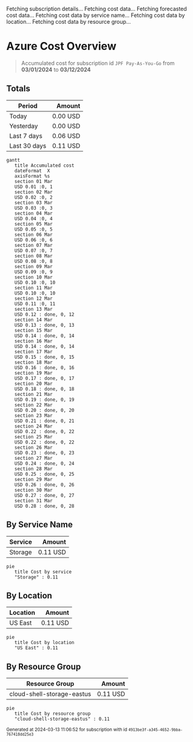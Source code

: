 Fetching subscription details...
Fetching cost data...
Fetching forecasted cost data...
Fetching cost data by service name...
Fetching cost data by location...
Fetching cost data by resource group...
# Azure Cost Overview

> Accumulated cost for subscription id `JPF Pay-As-You-Go` from **03/01/2024** to **03/12/2024**

## Totals

|Period|Amount|
|---|---:|
|Today|0.00 USD|
|Yesterday|0.00 USD|
|Last 7 days|0.06 USD|
|Last 30 days|0.11 USD|

```mermaid
gantt
   title Accumulated cost
   dateFormat  X
   axisFormat %s
   section 01 Mar
   USD 0.01 :0, 1
   section 02 Mar
   USD 0.02 :0, 2
   section 03 Mar
   USD 0.03 :0, 3
   section 04 Mar
   USD 0.04 :0, 4
   section 05 Mar
   USD 0.05 :0, 5
   section 06 Mar
   USD 0.06 :0, 6
   section 07 Mar
   USD 0.07 :0, 7
   section 08 Mar
   USD 0.08 :0, 8
   section 09 Mar
   USD 0.09 :0, 9
   section 10 Mar
   USD 0.10 :0, 10
   section 11 Mar
   USD 0.10 :0, 10
   section 12 Mar
   USD 0.11 :0, 11
   section 13 Mar
   USD 0.12 : done, 0, 12
   section 14 Mar
   USD 0.13 : done, 0, 13
   section 15 Mar
   USD 0.14 : done, 0, 14
   section 16 Mar
   USD 0.14 : done, 0, 14
   section 17 Mar
   USD 0.15 : done, 0, 15
   section 18 Mar
   USD 0.16 : done, 0, 16
   section 19 Mar
   USD 0.17 : done, 0, 17
   section 20 Mar
   USD 0.18 : done, 0, 18
   section 21 Mar
   USD 0.19 : done, 0, 19
   section 22 Mar
   USD 0.20 : done, 0, 20
   section 23 Mar
   USD 0.21 : done, 0, 21
   section 24 Mar
   USD 0.22 : done, 0, 22
   section 25 Mar
   USD 0.22 : done, 0, 22
   section 26 Mar
   USD 0.23 : done, 0, 23
   section 27 Mar
   USD 0.24 : done, 0, 24
   section 28 Mar
   USD 0.25 : done, 0, 25
   section 29 Mar
   USD 0.26 : done, 0, 26
   section 30 Mar
   USD 0.27 : done, 0, 27
   section 31 Mar
   USD 0.28 : done, 0, 28
```

## By Service Name

|Service|Amount|
|---|---:|
|Storage|0.11 USD|

```mermaid
pie
   title Cost by service
   "Storage" : 0.11
```

## By Location

|Location|Amount|
|---|---:|
|US East|0.11 USD|

```mermaid
pie
   title Cost by location
   "US East" : 0.11
```

## By Resource Group

|Resource Group|Amount|
|---|---:|
|cloud-shell-storage-eastus|0.11 USD|

```mermaid
pie
   title Cost by resource group
   "cloud-shell-storage-eastus" : 0.11
```

<sup>Generated at 2024-03-13 11:06:52 for subscription with id `4913be3f-a345-4652-9bba-767418dd25e3`</sup>
